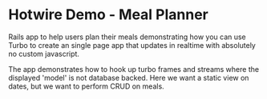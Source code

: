 # Hotwire Demo - Meal Planner

Rails app to help users plan their meals demonstrating how you can use Turbo
to create an single page app that updates in realtime with absolutely no
custom javascript.

The app demonstrates how to hook up turbo frames and streams where the
displayed 'model' is not database backed. Here we want a static view on dates,
but we want to perform CRUD on meals.
